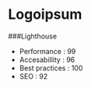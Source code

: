 # Logoipsum

###Lighthouse
  * Performance : 99
  * Accesabillity : 96
  * Best practices : 100
  * SEO : 92
